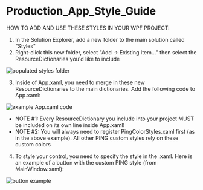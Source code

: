 # Production_App_Style_Guide

HOW TO ADD AND USE THESE STYLES IN YOUR WPF PROJECT:

1. In the Solution Explorer, add a new folder to the main solution called "Styles"
2. Right-click this new folder, select "Add -> Existing Item..." then select the ResourceDictionaries you'd like to include

![populated styles folder](https://github.com/LoganScholz-PING/Production_App_Style_Guide/blob/main/Images/PopulatedStylesFolder.PNG)

3. Inside of App.xaml, you need to merge in these new ResourceDictionaries to the main dictionaries. Add the following code to App.xaml:

![example App.xaml code](https://github.com/LoganScholz-PING/Production_App_Style_Guide/blob/main/Images/AppXamlExample.PNG)

  - NOTE #1: Every ResourceDictionary you include into your project MUST be included on its own line inside App.xaml!
  - NOTE #2: You will always need to register PingColorStyles.xaml first (as in the above example). All other PING custom styles rely on these custom colors

4. To style your control, you need to specify the style in the .xaml. Here is an example of a button with the custom PING style (from MainWindow.xaml):

![button example](https://github.com/LoganScholz-PING/Production_App_Style_Guide/blob/main/Images/ExampleOfButtonWithCustomStyle.PNG)

